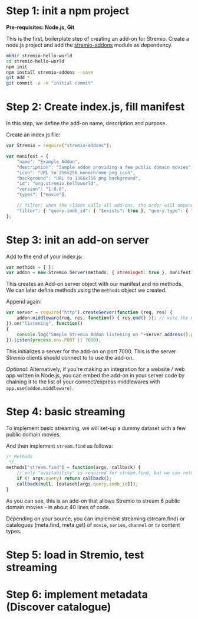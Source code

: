 Step 1: init a npm project
=========================

**Pre-requisites: Node.js, Git**

This is the first, boilerplate step of creating an add-on for Stremio. Create a node.js project and add the [stremio-addons](http://github.com/Stremio/stremio-addons) module as dependency.

```bash
mkdir stremio-hello-world
cd stremio-hello-world
npm init
npm install stremio-addons --save
git add *
git commit -a -m "initial commit"
```

Step 2: Create index.js, fill manifest
===========================

In this step, we define the add-on name, description and purpose.

Create an index.js file:
```javascript
var Stremio = require("stremio-addons");

var manifest = { 
    "name": "Example Addon",
    "description": "Sample addon providing a few public domain movies",
    "icon": "URL to 256x256 monochrome png icon", 
    "background": "URL to 1366x756 png background",
    "id": "org.stremio.helloworld",
    "version": "1.0.0",
    "types": ["movie"],

    // filter: when the client calls all add-ons, the order will depend on how many of those conditions are matched in the call arguments for every add-on
    "filter": { "query.imdb_id": { "$exists": true }, "query.type": { "$in":["series","movie"] } }
};
```

Step 3: init an add-on server
============================

Add to the end of your index.js:
```javascript
var methods = { };
var addon = new Stremio.Server(methods, { stremioget: true }, manifest);
```

This creates an Add-on server object with our manifest and no methods. We can later define methods using the ``methods`` object we created.

Append again:
```javascript
var server = require("http").createServer(function (req, res) {
    addon.middleware(req, res, function() { res.end() }); // wire the middleware - also compatible with connect / express
}).on("listening", function()
{
    console.log("Sample Stremio Addon listening on "+server.address().port);
}).listen(process.env.PORT || 7000);
```

This initializes a server for the add-on on port 7000. This is the server Stremio clients should connect to to use the add-on. 

_Optional:_ Alternatively, if you're making an integration for a website / web app written in Node.js, you can embed the add-on in your server code by chaining it to the list of your connect/express middlewares with ``app.use(addon.middleware)``.

Step 4: basic streaming
==============================

To implement basic streaming, we will set-up a dummy dataset with a few public domain movies. 

And then implement ``stream.find`` as follows:

```javascript
/* Methods
 */
methods["stream.find"] = function(args, callback) {
    // only "availability" is required for stream.find, but we can return the whole object
    if (! args.query) return callback();
    callback(null, [dataset[args.query.imdb_id]]);
}
```

As you can see, this is an add-on that allows Stremio to stream 6 public domain movies - in about 40 lines of code. 

Depending on your source, you can implement streaming (stream.find) or catalogues (meta.find, meta.get) of ``movie``, ``series``, ``channel`` or ``tv`` content types.


Step 5: load in Stremio, test streaming
================================

Step 6: implement metadata (Discover catalogue)
==============================